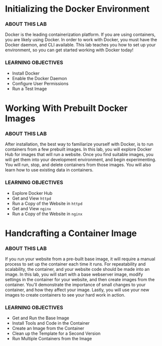 # Initializing the Docker Environment

### ABOUT THIS LAB
Docker is the leading containerization platform. If you are using containers, you are likely using Docker. In order to work with Docker, you must have the Docker daemon, and CLI available. This lab teaches you how to set up your environment, so you can get started working with Docker today!

### LEARNING OBJECTIVES
- Install Docker
- Enable the Docker Daemon
- Configure User Permissions
- Run a Test Image


# Working With Prebuilt Docker Images
### ABOUT THIS LAB
After installation, the best way to familiarize yourself with Docker, is to run containers from a few prebuilt images. In this lab, you will explore Docker Hub for images that will run a website. Once you find suitable images, you will get them into your development environment, and begin experimenting. You will run, stop, and delete containers from those images. You will also learn how to use existing data in containers.

### LEARNING OBJECTIVES
- Explore Docker Hub
- Get and View `httpd`
- Run a Copy of the Website in `httpd`
- Get and View `nginx`
- Run a Copy of the Website in `nginx`


# Handcrafting a Container Image
### ABOUT THIS LAB
If you run your website from a pre-built base image, it will require a manual process to set up the container each time it runs. For repeatability and scalability, the container, and your website code should be made into an image. In this lab, you will start with a base webserver image, modify settings in the container for your website, and then create images from the container. You'll demonstrate the importance of small changes to your container, and how they affect your image. Lastly, you will use your new images to create containers to see your hard work in action.

### LEARNING OBJECTIVES
- Get and Run the Base Image
- Install Tools and Code in the Container
- Create an Image from the Container
- Clean up the Template for a Second Version
- Run Multiple Containers from the Image


